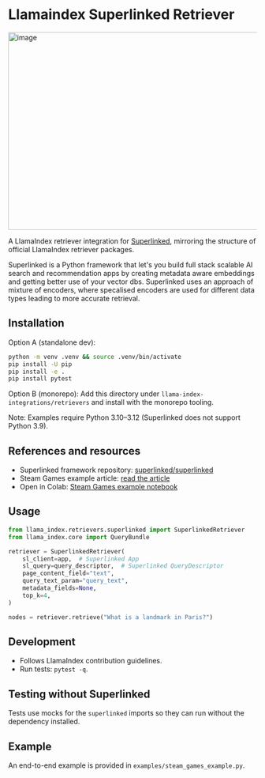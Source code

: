 # Llamaindex Superlinked Retriever

<img width="640" height="400" alt="image" src="https://github.com/user-attachments/assets/06f3e1a7-b5a7-485e-b8f1-56b534c90045" />

A LlamaIndex retriever integration for [Superlinked](https://github.com/superlinked/superlinked), mirroring the structure of official LlamaIndex retriever packages.

Superlinked is a Python framework that let's you build full stack scalable AI search and recommendation apps by creating metadata aware embeddings and getting better use of your vector dbs. Superlinked uses an approach of mixture of encoders, where specalised encoders are used for different data types leading to more accurate retrieval.

## Installation

Option A (standalone dev):

```bash
python -m venv .venv && source .venv/bin/activate
pip install -U pip
pip install -e .
pip install pytest
```

Option B (monorepo): Add this directory under `llama-index-integrations/retrievers` and install with the monorepo tooling.

Note: Examples require Python 3.10–3.12 (Superlinked does not support Python 3.9).

## References and resources

- Superlinked framework repository: [superlinked/superlinked](https://links.superlinked.com/llamaindex_repo_sl)
- Steam Games example article: [read the article](https://links.superlinked.com/llamaindex_article_sl)
- Open in Colab: [Steam Games example notebook](https://colab.research.google.com/github/run-llama/llama_index/blob/main/llama-index-integrations/retrievers/llama-index-retrievers-superlinked/examples/steam_games_example.ipynb)

## Usage

```python
from llama_index.retrievers.superlinked import SuperlinkedRetriever
from llama_index.core import QueryBundle

retriever = SuperlinkedRetriever(
    sl_client=app,  # Superlinked App
    sl_query=query_descriptor,  # Superlinked QueryDescriptor
    page_content_field="text",
    query_text_param="query_text",
    metadata_fields=None,
    top_k=4,
)

nodes = retriever.retrieve("What is a landmark in Paris?")
```

## Development

- Follows LlamaIndex contribution guidelines.
- Run tests: `pytest -q`.

## Testing without Superlinked

Tests use mocks for the `superlinked` imports so they can run without the dependency installed.

## Example

An end-to-end example is provided in `examples/steam_games_example.py`.
